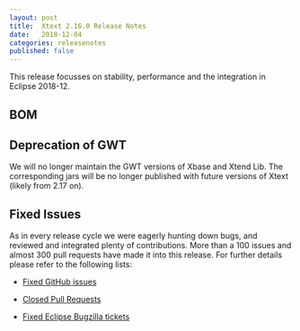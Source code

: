 ```yaml
---
layout: post
title:  Xtext 2.16.0 Release Notes
date:   2018-12-04
categories: releasenotes
published: false
---
```


This release focusses on stability, performance and the integration in Eclipse 2018-12. 

## BOM

## Deprecation of GWT
We will no longer maintain the GWT versions of Xbase and Xtend Lib. The corresponding jars will be no longer published with future versions of Xtext (likely from 2.17 on).

## Fixed Issues

As in every release cycle we were eagerly hunting down bugs, and reviewed and integrated plenty of contributions. More than a 100 issues and almost 300 pull requests have made it into this release. For further details please refer to the following lists:

- [Fixed GitHub issues](https://github.com/search?utf8=%E2%9C%93&q=is%3Aissue+milestone%3ARelease_2.16+is%3Aclosed+repo%3Aeclipse%2Fxtext+repo%3Aeclipse%2Fxtext-core+repo%3Aeclipse%2Fxtext-lib+repo%3Aeclipse%2Fxtext-extras+repo%3Aeclipse%2Fxtext-eclipse+repo%3Aeclipse%2Fxtext-idea+repo%3Aeclipse%2Fxtext-web+repo%3Aeclipse%2Fxtext-maven+repo%3Aeclipse%2Fxtext-xtend&type=Issues&ref=searchresults)

- [Closed Pull Requests](https://github.com/search?utf8=%E2%9C%93&q=is%3Apr+milestone%3ARelease_2.16+is%3Aclosed+repo%3Aeclipse%2Fxtext+repo%3Aeclipse%2Fxtext-core+repo%3Aeclipse%2Fxtext-lib+repo%3Aeclipse%2Fxtext-extras+repo%3Aeclipse%2Fxtext-eclipse+repo%3Aeclipse%2Fxtext-idea+repo%3Aeclipse%2Fxtext-web+repo%3Aeclipse%2Fxtext-maven+repo%3Aeclipse%2Fxtext-xtend&type=Issues&ref=searchresults)

- [Fixed Eclipse Bugzilla tickets](https://bugs.eclipse.org/bugs/buglist.cgi?bug_status=RESOLVED&bug_status=VERIFIED&bug_status=CLOSED&classification=Modeling&classification=Tools&columnlist=product%2Ccomponent%2Cassigned_to%2Cbug_status%2Cresolution%2Cshort_desc%2Cchangeddate%2Ckeywords&f0=OP&f1=OP&f3=CP&f4=CP&known_name=Xtext%202.16&list_id=16618269&product=TMF&product=Xtend&query_based_on=Xtext%202.16&query_format=advanced&status_whiteboard=v2.16&status_whiteboard_type=allwordssubstr)

